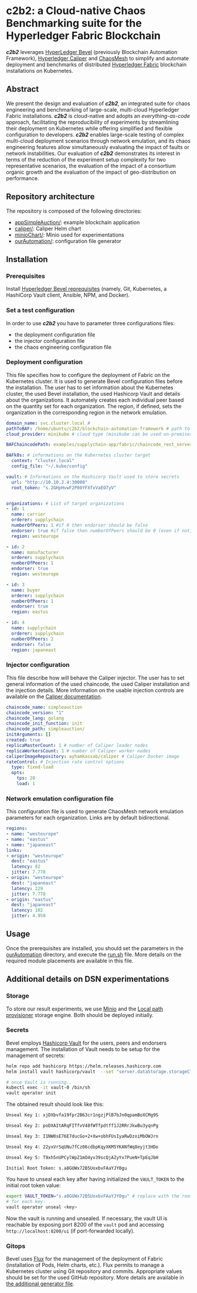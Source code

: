 # c2b2: a Cloud-native Chaos Benchmarking suite for the Hyperledger Fabric Blockchain

**_c2b2_** leverages  [HyperLedger Bevel](https://blockchain-automation-framework.readthedocs.io/en/latest/index.html) (previously Blockchain Automation Framework), [Hyperledger Caliper](https://hyperledger.github.io/caliper/) and [ChaosMesh](https://github.com/chaos-mesh/chaos-mesh) to simplify and automate deployment and benchmarks of distributed [Hyperledger Fabric](https://www.hyperledger.org/use/fabric) blockchain installations on Kubernetes.

## Abstract

We present the design and evaluation of **_c2b2_**, an integrated suite for chaos engineering and benchmarking of large-scale, multi-cloud Hyperledger Fabric installations. **_c2b2_** is cloud-native and adopts an _everything-as-code_ approach, facilitating the reproducibility of experiments by streamlining their deployment on Kubernetes while offering simplified and flexible configuration to developers.
**_c2b2_** enables large-scale testing of complex multi-cloud deployment scenarios through network emulation, and its chaos engineering features allow simultaneously evaluating the impact of faults or network instabilities. Our evaluation of **_c2b2_** demonstrates its interest in terms of the reduction of the experiment setup complexity for two representative scenarios, the evaluation of the impact of a consortium organic growth and the evaluation of the impact of geo-distribution on performance.

## Repository architecture

The repository is composed of the following directories:
- [appSimpleAuction/](./appSimpleAunction/): example blockchain application
- [caliper/](./caliper/): Caliper Helm chart
- [minioChart/](./minioChart/): Minio used for experimentations
- [ourAutomation/](./ourAutomation/): configuration file generator

## Installation

### Prerequisites

Install [Hyperledger Bevel reprequisites](https://blockchain-automation-framework.readthedocs.io/en/latest/prerequisites.html) (namely, Git, Kubernetes, a HashiCorp Vault client, Ansible, NPM, and Docker).

### Set a test configuration

In order to use **_c2b2_** you have to parameter three configurations files:

- the deployment configuration file
- the injector configuration file
- the chaos engineering configuration file

### Deployment configuration

This file specifies how to configure the deployment of Fabric on the Kubernetes cluster. It is used to generate Bevel configuration files before the installation. The user has to set information about the Kubernetes cluster, the used Bevel installation, the used Hashicorp Vault and details about the organizations. It automately creates each individual peer based on the quantity set for each organization. The region, if defined, sets the organization in the corresponding region in the network emulation.

```yaml
domain_name: svc.cluster.local # 
pathToBAF: /home/ubuntu/c2b2/blockchain-automation-framework # path to Bevel/Blockchain Automation Framework
cloud_provider: minikube # cloud type (minikube can be used on-premises)

BAFChaincodePath: examples/supplychain-app/fabric/chaincode_rest_server/chaincode/ # path to the chaincode

BAFk8s: # informations on the Kubernetes cluster target
  context: "cluster.local" 
  config_file: "~/.kube/config"

vault: # Informations on the Hashicorp Vault used to store secrets
  url: "http://10.10.2.4:30000"
  root_token: "s.2GHpHvwF2P08YFXfxVaEO7yV"


organizations: # List of target organizations
- id: 1
  name: carrier
  orderer: supplychain
  numberOfPeers: 1 #if 0 then endorser should be false 
  endorser: true #if false then numberOfPeers should be 0 (even if not, the script will count it as 0)
  region: westeurope

- id: 2
  name: manufacturer
  orderer: supplychain
  numberOfPeers: 1
  endorser: true
  region: westeurope

- id: 3
  name: buyer
  orderer: supplychain
  numberOfPeers: 1
  endorser: true
  region: eastus

- id: 4
  name: supplychain
  orderer: supplychain
  numberOfPeers: 2
  endorser: false
  region: japaneast
```

### Injector configuration

This file describe how will behave the Caliper injector. The user has to set general information of the used chaincode, the used Caliper installation and the injection details. More information on the usable injection controls are available on the [Caliper documentation](https://hyperledger.github.io/caliper/v0.4.2/rate-controllers/).

```yaml
chaincode_name: simpleauction
chaincode_version: "1"
chaincode_lang: golang
chaincode_init_function: init
chaincode_path: simpleauction/
initArguments: []
created: true
replicaMasterCount: 1 # number of Caliper leader nodes
replicaWorkersCount: 1 # number of Caliper worker nodes
caliperImageRepository: ayhamkassab/caliper # Caliper Docker image 
rateControl: # Injection rate control options
  type: fixed-load
  opts:
    tps: 20
    load: 1
```

### Network emulation configuration file

This configuration file is used to generate ChaosMesh network emulation parameters for each organization. Links are by default bidirectional.

```yaml
regions:
- name: "westeurope"
- name: "eastus"
- name: "japaneast"
links:
- origin: "westeurope"
  dest: "eastus"
  latency: 82
  jitter: 7.778
- origin: "westeurope"
  dest: "japaneast"
  latency: 229
  jitter: 7.778
- origin: "eastus"
  dest: "japaneast"
  latency: 102
  jitter: 4.950
```


## Usage

Once the prerequisites are installed, you should set the parameters in the [ourAutomation](./ourAutomation) directory, and execute the [run.sh](./run.sh) file. More details on the required module placements are available in this file.

## Additional details on DSN experimentations

### Storage

To store our result experiments, we use [Minio](https://min.io/) and 
the  [Local path provisioner](https://github.com/rancher/local-path-provisioner) storage engine. Both should be deployed initially.

### Secrets

Bevel employs [Hashicorp Vault](https://www.vaultproject.io/) for the users, peers and endorsers management. The installation of Vault needs to be setup for the management of secrets:

```bash
helm repo add hashicorp https://helm.releases.hashicorp.com  
helm install vault hashicorp/vault  --set "server.dataStorage.storageClass=local-path" --set server.service.type=NodePort --set server.service.nodePort=30000 --set injector.agentImage.tag=1.0.1 --set server.image.tag=1.0.1  

# once Vault is running..
kubectl exec -it vault-0 /bin/sh 
vault operator init  
```

The obtained result should look like this:

```bash
Unseal Key 1: xjDXbvfa19fpr2B63cr1ngzjPlB7bJn0qpamBoXCMg9S  

Unseal Key 2: poDXAItARqFITfvV48fWTfpdtff1J2RRrJkwBu3yqnPg  

Unseal Key 3: I1NW0sE76E7ducGo+2+Xw+obhFUsIyaRwDzoiMbOWJrn  

Unseal Key 4: 22yxVrSqUNu7fCz06cdbpKqyXKM5YKANfWq8eyjt3HDo  

Unseal Key 5: T9xh5nUPCylWpZ1mO4yv39scQjAZyYx7PueN+TpEqJbH  

Initial Root Token: s.a8GUWx72B5UoxbvFAaYJY0gu  
```

You have to unseal each key after having initialized the `VAULT_TOKEN` to the initial root token value:
```bash
export VAULT_TOKEN="s.a8GUWx72B5UoxbvFAaYJY0gu" # replace with the root token 
# for each key:
vault operator unseal <key>
```

Now the vault is running and unsealed. If necessary, the vault UI is reachable by exposing port 8200 of the `vault` pod and accessing `http://localhost:8200/ui` (if port-forwarded locally).

### Gitops

Bevel uses [Flux](https://fluxcd.io/) for the management of the deployment of Fabric (installation of Pods, Helm charts, etc.). Flux permits to manage a Kubernetes cluster using Git repository and commits. Appropriate values should be set for the used GitHub repository. More details are available in [the additional generator file](ourAutomation/ModifAddTabTOConfigFile.py).